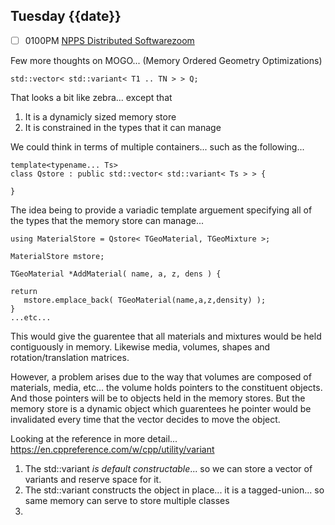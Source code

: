 ## Tuesday {{date}}

- [ ] 0100PM [NPPS Distributed Software](https://docs.google.com/document/d/1L8DAzhCwpVoRM_WptpZFKqJev4-odk4xDl5rDK6JMYs/edit#heading=h.d6jxgv7ina59)[zoom](https://bnl.zoomgov.com/j/16157150845?pwd=NXNqTi9ZWEFBKzYwRXQ5U3NXU1dBZz09)


Few more thoughts on MOGO... (Memory Ordered Geometry Optimizations)

```
std::vector< std::variant< T1 .. TN > > Q;
```

That looks a bit like zebra... except that
1) It is a dynamicly sized memory store
2) It is constrained in the types that it can manage

We could think in terms of multiple containers... such as the following...

```
template<typename... Ts>
class Qstore : public std::vector< std::variant< Ts > > {

}
```

The idea being to provide a variadic template arguement specifying all of the types that the memory store can manage...

```
using MaterialStore = Qstore< TGeoMaterial, TGeoMixture >;

MaterialStore mstore;

TGeoMaterial *AddMaterial( name, a, z, dens ) {

return
   mstore.emplace_back( TGeoMaterial(name,a,z,density) );
}
...etc...
```

This would give the guarentee that all materials and mixtures would be held contiguously in memory.  Likewise media, volumes, shapes and rotation/translation matrices. 

However,  a problem arises due to the way that volumes are composed of materials, media, etc... the volume holds pointers to the constituent objects.  And those pointers will be to objects held in the memory stores.  But the memory store is a dynamic object which guarentees he pointer would be invalidated every time that the vector decides to move the object.

Looking at the reference in more detail...
https://en.cppreference.com/w/cpp/utility/variant

1) The std::variant *is default constructable*... so we can store a vector of variants and reserve space for it.
2) The std::variant constructs the object in place... it is a tagged-union... so same memory can serve to store multiple classes
3) 